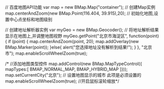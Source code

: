   // 百度地图API功能
  var map = new BMap.Map("container");    // 创建Map实例
  map.centerAndZoom(new BMap.Point(116.404, 39.915),20);  // 初始化地图,设置中心点坐标和地图级别

  // 创建地址解析器实例
  var myGeo = new BMap.Geocoder();
  // 将地址解析结果显示在地图上,并调整地图视野
  myGeo.getPoint("北京市海淀区", function(point){
    if (point) {
      map.centerAndZoom(point, 20);
      map.addOverlay(new BMap.Marker(point));
    }else{
      alert("您选择地址没有解析到结果!");
    }
  }, "北京市");
  map.enableScrollWheelZoom(true);

 /* //添加地图类型控件
  map.addControl(new BMap.MapTypeControl({
    mapTypes:[
      BMAP_NORMAL_MAP,
      BMAP_HYBRID_MAP
    ]}));
  map.setCurrentCity("北京");          // 设置地图显示的城市 此项是必须设置的
  map.enableScrollWheelZoom(true);     //开启鼠标滚轮缩放*/